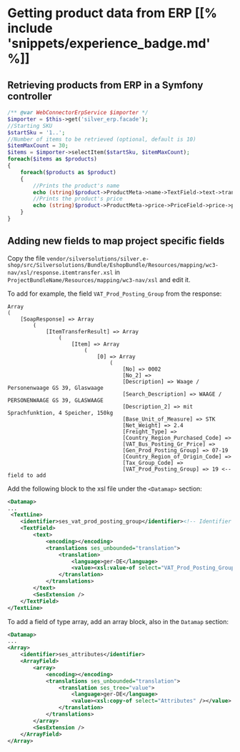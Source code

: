 # Getting product data from ERP [[% include 'snippets/experience_badge.md' %]]

## Retrieving products from ERP in a Symfony controller

``` php
/** @var WebConnectorErpService $importer */
$importer = $this->get('silver_erp.facade');
//Starting SKU
$startSku = '1..';
//Number of items to be retrieved (optional, default is 10)
$itemMaxCount = 30;
$items = $importer->selectItem($startSku, $itemMaxCount);
foreach($items as $products)
{
    foreach($products as $product)
    {
        //Prints the product's name
        echo (string)$product->ProductMeta->name->TextField->text->translations->translation[0]->value;
        //Prints the product's price
        echo (string)$product->ProductMeta->price->PriceField->price->price->value;
    }
}
```

## Adding new fields to map project specific fields

Copy the file `vendor/silversolutions/silver.e-shop/src/Silversolutions/Bundle/EshopBundle/Resources/mapping/wc3-nav/xsl/response.itemtransfer.xsl` in `ProjectBundleName/Resources/mapping/wc3-nav/xsl` and edit it.

To add for example, the field `VAT_Prod_Posting_Group` from the response:

``` 
Array
(
    [SoapResponse] => Array
        (
            [ItemTransferResult] => Array
                (
                    [Item] => Array
                        (
                            [0] => Array
                                (
                                    [No] => 0002
                                    [No_2] => 
                                    [Description] => Waage / Personenwaage GS 39, Glaswaage
                                    [Search_Description] => WAAGE / PERSONENWAAGE GS 39, GLASWAAGE
                                    [Description_2] => mit Sprachfunktion, 4 Speicher, 150kg
                                    [Base_Unit_of_Measure] => STK
                                    [Net_Weight] => 2.4
                                    [Freight_Type] => 
                                    [Country_Region_Purchased_Code] => 
                                    [VAT_Bus_Posting_Gr_Price] => 
                                    [Gen_Prod_Posting_Group] => 07-19
                                    [Country_Region_of_Origin_Code] => 
                                    [Tax_Group_Code] => 
                                    [VAT_Prod_Posting_Group] => 19 <-- field to add
```

Add the following block to the xsl file under the `<Datamap>` section:

``` xml
<Datamap>
...
 <TextLine>
    <identifier>ses_vat_prod_posting_group</identifier><!-- Identifier -->
    <TextField>
        <text>
            <encoding></encoding>
            <translations ses_unbounded="translation">
                <translation>
                    <language>ger-DE</language>
                    <value><xsl:value-of select="VAT_Prod_Posting_Group"/></value><!-- The name of the field from the response -->
                </translation>
            </translations>
        </text>
        <SesExtension />
    </TextField>
</TextLine>
```

To add a field of type array, add an array block, also in the `Datamap` section:

``` xml
<Datamap>
...
<Array>
    <identifier>ses_attributes</identifier>
    <ArrayField>
        <array>
            <encoding></encoding>
            <translations ses_unbounded="translation">
                <translation ses_tree="value">
                    <language>ger-DE</language>
                    <value><xsl:copy-of select="Attributes" /></value>
                </translation>
            </translations>
        </array>
        <SesExtension />
    </ArrayField>
</Array>
```
